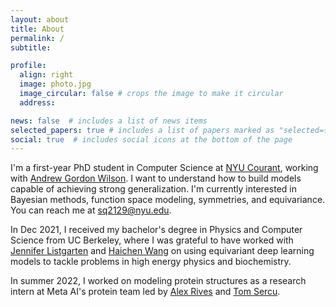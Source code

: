 ```yaml
---
layout: about
title: About
permalink: /
subtitle:

profile:
  align: right
  image: photo.jpg
  image_circular: false # crops the image to make it circular
  address: 

news: false  # includes a list of news items
selected_papers: true # includes a list of papers marked as "selected={true}"
social: true  # includes social icons at the bottom of the page
---
```


I'm a first-year PhD student in Computer Science at [NYU Courant](https://cs.nyu.edu/home/index.html), working with [Andrew Gordon Wilson](https://cims.nyu.edu/~andrewgw/). I want to understand how to build models capable of achieving strong generalization. I'm currently interested in Bayesian methods, function space modeling, symmetries, and equivariance. You can reach me at [sq2129@nyu.edu](sq2129@nyu.edu).

In Dec 2021, I received my bachelor's degree in Physics and Computer Science from UC Berkeley, where I was grateful to have worked with [Jennifer Listgarten](http://www.jennifer.listgarten.com/) and [Haichen Wang](https://hwang43.web.cern.ch/) on using equivariant deep learning models to tackle problems in high energy physics and biochemistry. 

In summer 2022, I worked on modeling protein structures as a research intern at Meta AI's protein team led by [Alex Rives](https://scholar.google.com/citations?user=vqb78-gAAAAJ&hl=en) and [Tom Sercu](https://tom.sercu.me/).

<!-- Write your biography here. Tell the world about yourself. Link to your favorite [subreddit](http://reddit.com). You can put a picture in, too. The code is already in, just name your picture `prof_pic.jpg` and put it in the `img/` folder.

Put your address / P.O. box / other info right below your picture. You can also disable any these elements by editing `profile` property of the YAML header of your `_pages/about.md`. Edit `_bibliography/papers.bib` and Jekyll will render your [publications page](/al-folio/publications/) automatically.

Link to your social media connections, too. This theme is set up to use [Font Awesome icons](http://fortawesome.github.io/Font-Awesome/) and [Academicons](https://jpswalsh.github.io/academicons/), like the ones below. Add your Facebook, Twitter, LinkedIn, Google Scholar, or just disable all of them. -->
